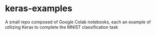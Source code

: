 # keras-examples
A small repo composed of Google Colab notebooks, each an example of utilizing Keras to complete the MNIST classification task
